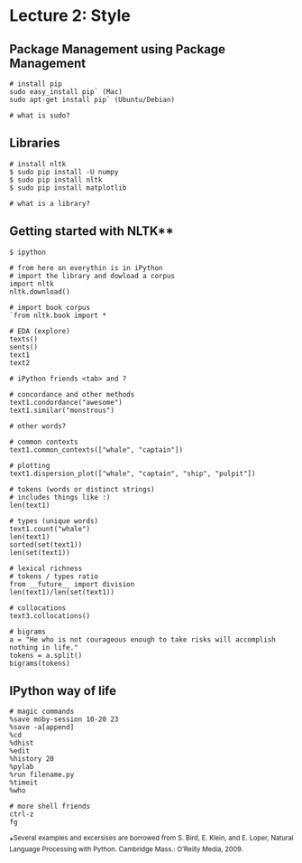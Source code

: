 # Lecture 2: Style

## Package Management using Package Management

```
# install pip
sudo easy_install pip` (Mac)
sudo apt-get install pip` (Ubuntu/Debian)

# what is sudo?
```

## Libraries

```
# install nltk
$ sudo pip install -U numpy
$ sudo pip install nltk
$ sudo pip install matplotlib

# what is a library?
```

## Getting started with NLTK**

```
$ ipython

# from here on everythin is in iPython
# import the library and dowload a corpus
import nltk
nltk.download()

# import book corpus
`from nltk.book import *

# EDA (explore)
texts()
sents()
text1
text2

# iPython friends <tab> and ?

# concordance and other methods
text1.condordance("awesome")
text1.similar("monstrous")

# other words?

# common contexts
text1.common_contexts(["whale", "captain"])

# plotting
text1.dispersion_plot(["whale", "captain", "ship", "pulpit"])

# tokens (words or distinct strings)
# includes things like :)
len(text1)

# types (unique words)
text1.count("whale")
len(text1)
sorted(set(text1))
len(set(text1))

# lexical richness
# tokens / types ratio
from __future__ import division
len(text1)/len(set(text1))

# collocations
text3.collocations()

# bigrams
a = "He who is not courageous enough to take risks will accomplish nothing in life."
tokens = a.split()
bigrams(tokens)
```
## IPython way of life

```
# magic commands
%save moby-session 10-20 23
%save -a[append]
%cd
%dhist
%edit
%history 20
%pylab
%run filename.py
%timeit
%who

# more shell friends
ctrl-z
fg
```

\*<sup>Several examples and excersises are borrowed from S. Bird, E. Klein, and
E. Loper, Natural Language Processing with Python. Cambridge Mass.: O’Reilly
Media, 2009.
